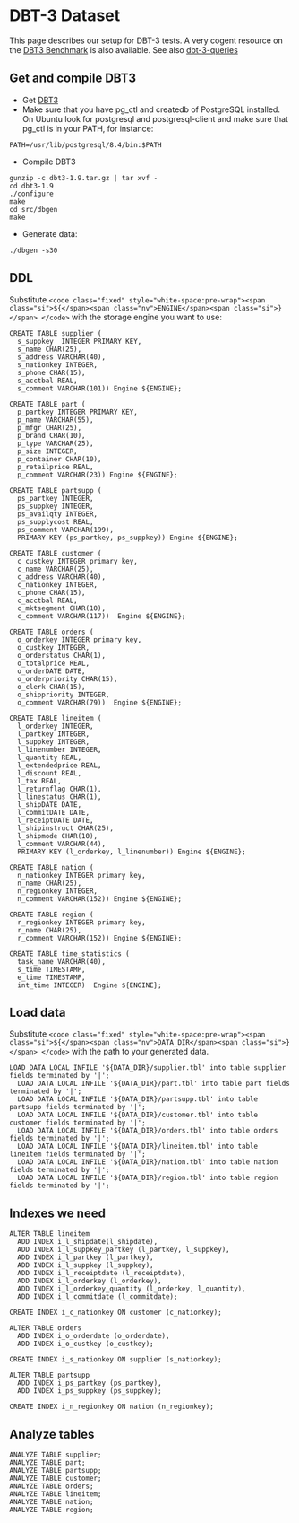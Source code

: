 
# DBT-3 Dataset

This page describes our setup for DBT-3 tests. A very cogent resource on the [DBT3 Benchmark](../benchmarks-and-long-running-tests/benchmarks/dbt3-automation-scripts.md) is also available. See also [dbt-3-queries](dbt-3-queries.md)


## Get and compile DBT3


* Get [DBT3](https://osdldbt.sourceforge.net/)
* Make sure that you have pg_ctl and createdb of PostgreSQL installed. On
 Ubuntu look for postgresql and postgresql-client and make sure that pg_ctl is
 in your PATH, for instance: 
```
PATH=/usr/lib/postgresql/8.4/bin:$PATH
```
* Compile DBT3
```
gunzip -c dbt3-1.9.tar.gz | tar xvf -
cd dbt3-1.9
./configure
make
cd src/dbgen
make
```
* Generate data:
```
./dbgen -s30
```


## DDL


Substitute `<code class="fixed" style="white-space:pre-wrap"><span class="si">${</span><span class="nv">ENGINE</span><span class="si">}</span>
</code>` with the storage engine you want to use:


```
CREATE TABLE supplier (
  s_suppkey  INTEGER PRIMARY KEY,
  s_name CHAR(25),
  s_address VARCHAR(40),
  s_nationkey INTEGER,
  s_phone CHAR(15),
  s_acctbal REAL,
  s_comment VARCHAR(101)) Engine ${ENGINE};

CREATE TABLE part (
  p_partkey INTEGER PRIMARY KEY,
  p_name VARCHAR(55),
  p_mfgr CHAR(25),
  p_brand CHAR(10),
  p_type VARCHAR(25),
  p_size INTEGER,
  p_container CHAR(10),
  p_retailprice REAL,
  p_comment VARCHAR(23)) Engine ${ENGINE};

CREATE TABLE partsupp (
  ps_partkey INTEGER,
  ps_suppkey INTEGER,
  ps_availqty INTEGER,
  ps_supplycost REAL,
  ps_comment VARCHAR(199),
  PRIMARY KEY (ps_partkey, ps_suppkey)) Engine ${ENGINE};

CREATE TABLE customer (
  c_custkey INTEGER primary key,
  c_name VARCHAR(25),
  c_address VARCHAR(40),
  c_nationkey INTEGER,
  c_phone CHAR(15),
  c_acctbal REAL,
  c_mktsegment CHAR(10),
  c_comment VARCHAR(117))  Engine ${ENGINE};

CREATE TABLE orders (
  o_orderkey INTEGER primary key,
  o_custkey INTEGER,
  o_orderstatus CHAR(1),
  o_totalprice REAL,
  o_orderDATE DATE,
  o_orderpriority CHAR(15),
  o_clerk CHAR(15),
  o_shippriority INTEGER,
  o_comment VARCHAR(79))  Engine ${ENGINE};

CREATE TABLE lineitem (
  l_orderkey INTEGER,
  l_partkey INTEGER,
  l_suppkey INTEGER,
  l_linenumber INTEGER,
  l_quantity REAL,
  l_extendedprice REAL,
  l_discount REAL,
  l_tax REAL,
  l_returnflag CHAR(1),
  l_linestatus CHAR(1),
  l_shipDATE DATE,
  l_commitDATE DATE,
  l_receiptDATE DATE,
  l_shipinstruct CHAR(25),
  l_shipmode CHAR(10),
  l_comment VARCHAR(44),
  PRIMARY KEY (l_orderkey, l_linenumber)) Engine ${ENGINE};

CREATE TABLE nation (
  n_nationkey INTEGER primary key,
  n_name CHAR(25),
  n_regionkey INTEGER,
  n_comment VARCHAR(152)) Engine ${ENGINE};

CREATE TABLE region (
  r_regionkey INTEGER primary key,
  r_name CHAR(25),
  r_comment VARCHAR(152)) Engine ${ENGINE};

CREATE TABLE time_statistics (
  task_name VARCHAR(40),
  s_time TIMESTAMP,
  e_time TIMESTAMP,
  int_time INTEGER)  Engine ${ENGINE};
```

## Load data


Substitute `<code class="fixed" style="white-space:pre-wrap"><span class="si">${</span><span class="nv">DATA_DIR</span><span class="si">}</span>
</code>` with the path to your generated data.


```
LOAD DATA LOCAL INFILE '${DATA_DIR}/supplier.tbl' into table supplier fields terminated by '|';
  LOAD DATA LOCAL INFILE '${DATA_DIR}/part.tbl' into table part fields terminated by '|';
  LOAD DATA LOCAL INFILE '${DATA_DIR}/partsupp.tbl' into table partsupp fields terminated by '|';
  LOAD DATA LOCAL INFILE '${DATA_DIR}/customer.tbl' into table customer fields terminated by '|';
  LOAD DATA LOCAL INFILE '${DATA_DIR}/orders.tbl' into table orders fields terminated by '|';
  LOAD DATA LOCAL INFILE '${DATA_DIR}/lineitem.tbl' into table lineitem fields terminated by '|';
  LOAD DATA LOCAL INFILE '${DATA_DIR}/nation.tbl' into table nation fields terminated by '|';
  LOAD DATA LOCAL INFILE '${DATA_DIR}/region.tbl' into table region fields terminated by '|';
```

## Indexes we need


```
ALTER TABLE lineitem 
  ADD INDEX i_l_shipdate(l_shipdate),
  ADD INDEX i_l_suppkey_partkey (l_partkey, l_suppkey),
  ADD INDEX i_l_partkey (l_partkey),
  ADD INDEX i_l_suppkey (l_suppkey),
  ADD INDEX i_l_receiptdate (l_receiptdate),
  ADD INDEX i_l_orderkey (l_orderkey),
  ADD INDEX i_l_orderkey_quantity (l_orderkey, l_quantity),
  ADD INDEX i_l_commitdate (l_commitdate);

CREATE INDEX i_c_nationkey ON customer (c_nationkey);

ALTER TABLE orders
  ADD INDEX i_o_orderdate (o_orderdate),
  ADD INDEX i_o_custkey (o_custkey);

CREATE INDEX i_s_nationkey ON supplier (s_nationkey);

ALTER TABLE partsupp 
  ADD INDEX i_ps_partkey (ps_partkey),
  ADD INDEX i_ps_suppkey (ps_suppkey);

CREATE INDEX i_n_regionkey ON nation (n_regionkey);
```

## Analyze tables


```
ANALYZE TABLE supplier;
ANALYZE TABLE part;
ANALYZE TABLE partsupp;
ANALYZE TABLE customer;
ANALYZE TABLE orders;
ANALYZE TABLE lineitem;
ANALYZE TABLE nation;
ANALYZE TABLE region;
```
